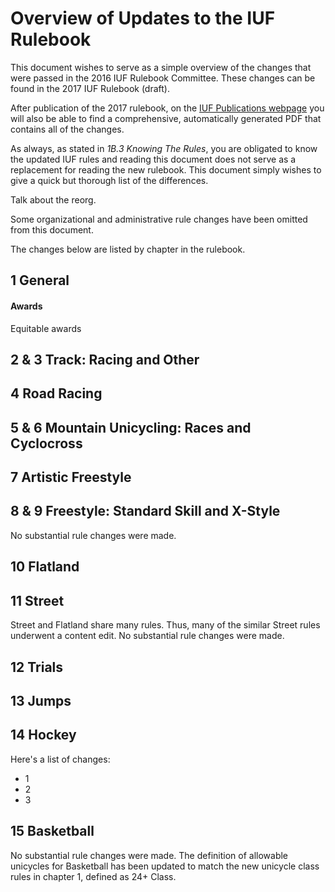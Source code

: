 # Overview of Updates to the IUF Rulebook
This document wishes to serve as a simple overview of the changes that were passed in the 2016 IUF Rulebook Committee. These changes can be found in the 2017 IUF Rulebook (draft).

After publication of the 2017 rulebook, on the [IUF Publications webpage](https://unicycling.org/publications/) you will also be able to find a comprehensive, automatically generated PDF that contains all of the changes.

As always, as stated in *1B.3 Knowing The Rules*, you are obligated to know the updated IUF rules and reading this document does not serve as a replacement for reading the new rulebook. This document simply wishes to give a quick but thorough list of the differences.

Talk about the reorg.

Some organizational and administrative rule changes have been omitted from this document.

The changes below are listed by chapter in the rulebook.

## 1 General
#### Awards
Equitable awards

## 2 & 3 Track: Racing and Other

## 4 Road Racing

## 5 & 6 Mountain Unicycling: Races and Cyclocross

## 7 Artistic Freestyle

## 8 & 9 Freestyle: Standard Skill and X-Style
No substantial rule changes were made.

## 10 Flatland

## 11 Street
Street and Flatland share many rules. Thus, many of the similar Street rules underwent a content edit. No substantial rule changes were made.

## 12 Trials

## 13 Jumps

## 14 Hockey
Here's a list of changes:
- 1
- 2
- 3

## 15 Basketball
No substantial rule changes were made. The definition of allowable unicycles for Basketball has been updated to match the new unicycle class rules in chapter 1, defined as 24+ Class.
